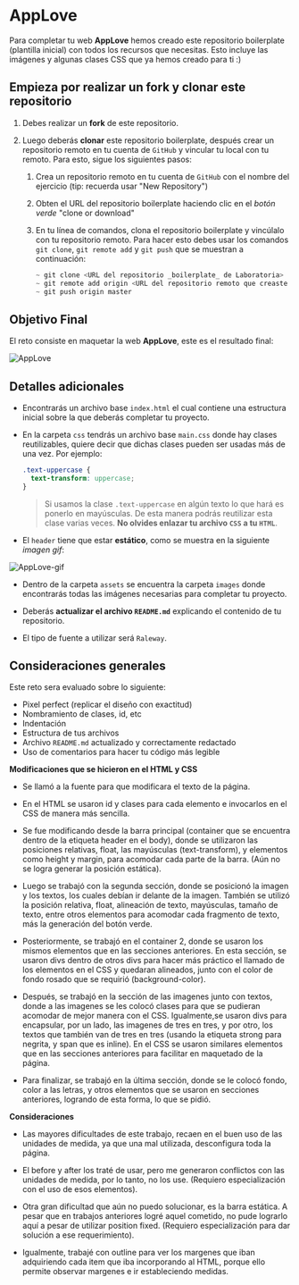 # AppLove

Para completar tu web **AppLove** hemos creado este repositorio boilerplate (plantilla inicial) con todos los recursos que necesitas. Esto incluye las imágenes y algunas clases CSS que ya hemos creado para ti :)

## Empieza por realizar un fork y clonar este repositorio

1. Debes realizar un **fork** de este repositorio.

2. Luego deberás **clonar** este repositorio boilerplate, después crear un repositorio remoto en tu cuenta de `GitHub` y vincular tu local con tu remoto. Para esto, sigue los siguientes pasos:

    1. Crea un repositorio remoto en tu cuenta de `GitHub` con el nombre del ejercicio (tip: recuerda usar "New Repository")
    2. Obten el URL del repositorio boilerplate haciendo clic en el _botón verde_ "clone or download"
    3. En tu línea de comandos, clona el repositorio boilerplate y vincúlalo con tu repositorio remoto. Para hacer esto debes usar los comandos `git clone`, `git remote add` y `git push` que se muestran a continuación:

        ```js
        ~ git clone <URL del repositorio _boilerplate_ de Laboratoria>
        ~ git remote add origin <URL del repositorio remoto que creaste en tu cuenta de GitHub>
        ~ git push origin master
        ```

## Objetivo Final

El reto consiste en maquetar la web **AppLove**, este es el resultado final:

![AppLove](https://fotos.subefotos.com/1edc0aab51f1d624da4a24ab86129d87o.png)

## Detalles adicionales

- Encontrarás un archivo base `index.html` el cual contiene una estructura inicial sobre la que deberás completar tu proyecto.

- En la carpeta `css` tendrás un archivo base `main.css` donde hay clases reutilizables, quiere decir que dichas clases pueden ser usadas más de una vez. Por ejemplo:

    ```CSS
    .text-uppercase {
      text-transform: uppercase;
    }
    ```

    >Si usamos la clase `.text-uppercase` en algún texto lo que hará es ponerlo en mayúsculas. De esta manera podrás reutilizar esta clase varias veces. **No olvides enlazar tu archivo `CSS` a tu `HTML`**.

- El `header` tiene que estar **estático**, como se muestra en la siguiente _imagen gif_:

![AppLove-gif](https://fotos.subefotos.com/da068e44cb72b36ba6c4458130c00185o.gif)

- Dentro de la carpeta `assets` se encuentra la carpeta `images` donde encontrarás todas las imágenes necesarias para completar tu proyecto.

- Deberás **actualizar el archivo `README.md`** explicando el contenido de tu repositorio.

- El tipo de fuente a utilizar será `Raleway`.

## Consideraciones generales

Este reto sera evaluado sobre lo siguiente:

- Pixel perfect (replicar el diseño con exactitud)
- Nombramiento de clases, id, etc
- Indentación
- Estructura de tus archivos
- Archivo `README.md` actualizado y correctamente redactado
- Uso de comentarios para hacer tu código más legible

**Modificaciones que se hicieron en el HTML y CSS**

- Se llamó a la fuente para que modificara el texto de la página.

- En el HTML se usaron id y clases para cada elemento e invocarlos en el CSS de manera más sencilla.

- Se fue modificando desde la barra principal (container que se encuentra dentro de la etiqueta header en el body),
donde se utilizaron las posiciones relativas, float, las mayúsculas (text-transform), y elementos como height y margin,
para acomodar cada parte de la barra. (Aún no se logra generar la posición estática).

- Luego se trabajó con la segunda sección, donde se posicionó la imagen y los textos, los cuales debían ir delante de la imagen.
También se utilizó la posición relativa, float, alineación de texto, mayúsculas, tamaño de texto, entre otros elementos para
acomodar cada fragmento de texto, más la generación del botón verde.

- Posteriormente, se trabajó en el container 2, donde se usaron los mismos elementos que en las secciones anteriores. En esta
sección, se usaron divs dentro de otros divs para hacer más práctico el llamado de los elementos en el CSS y quedaran alineados,
junto con el color de fondo rosado que se requirió (background-color).

- Después, se trabajó en la sección de las imagenes junto con textos, donde a las imagenes se les colocó clases para que se
pudieran acomodar de mejor manera con el CSS. Igualmente,se usaron divs para encapsular, por un lado, las imagenes de tres en
tres, y por otro, los textos que también van de tres en tres (usando la etiqueta strong para negrita, y span que es inline). En
el CSS se usaron similares elementos que en las secciones anteriores para facilitar en maquetado de la página.

- Para finalizar, se trabajó en la última sección, donde se le colocó fondo, color a las letras, y otros elementos que se usaron
en secciones anteriores, logrando de esta forma, lo que se pidió.

**Consideraciones**

- Las mayores dificultades de este trabajo, recaen en el buen uso de las unidades de medida, ya que una mal utilizada, desconfigura
toda la página.

- El before y after los traté de usar, pero me generaron conflictos con las unidades de medida, por lo tanto, no los use.
(Requiero especialización con el uso de esos elementos).

- Otra gran dificultad que aún no puedo solucionar, es la barra estática. A pesar que en trabajos anteriores logré aquel cometido,
no pude lograrlo aquí a pesar de utilizar position fixed. (Requiero especialización para dar solución a ese requerimiento).

- Igualmente, trabajé con outline para ver los margenes que iban adquiriendo cada item que iba incorporando al HTML, porque ello
permite observar margenes e ir estableciendo medidas.
